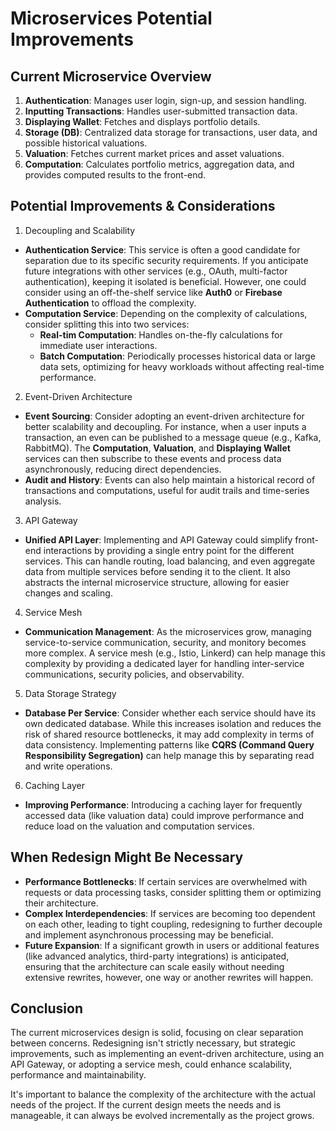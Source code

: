 # Microservices Potential Improvements

## Current Microservice Overview

1. **Authentication**: Manages user login, sign-up, and session handling.
2. **Inputting Transactions**: Handles user-submitted transaction data.
3. **Displaying Wallet**: Fetches and displays portfolio details.
4. **Storage (DB)**: Centralized data storage for transactions, user data, and possible historical valuations.
5. **Valuation**: Fetches current market prices and asset valuations.
6. **Computation**: Calculates portfolio metrics, aggregation data, and provides computed results to the front-end.

## Potential Improvements & Considerations

1. Decoupling and Scalability

- **Authentication Service**: This service is often a good candidate for separation due to its specific security requirements. If you anticipate future integrations with other services (e.g., OAuth, multi-factor authentication), keeping it isolated is beneficial. However, one could consider using an off-the-shelf service like **Auth0** or **Firebase Authentication** to offload the complexity.
- **Computation Service**: Depending on the complexity of calculations, consider splitting this into two services:
  - **Real-tim Computation**: Handles on-the-fly calculations for immediate user interactions.
  - **Batch Computation**: Periodically processes historical data or large data sets, optimizing for heavy workloads without affecting real-time performance.

2. Event-Driven Architecture

- **Event Sourcing**: Consider adopting an event-driven architecture for better scalability and decoupling. For instance, when a user inputs a transaction, an even can be published to a message queue (e.g., Kafka, RabbitMQ). The **Computation**, **Valuation**, and **Displaying Wallet** services can then subscribe to these events and process data asynchronously, reducing direct dependencies.
- **Audit and History**: Events can also help maintain a historical record of transactions and computations, useful for audit trails and time-series analysis.

3. API Gateway

- **Unified API Layer**: Implementing and API Gateway could simplify front-end interactions by providing a single entry point for the different services. This can handle routing, load balancing, and even aggregate data from multiple services before sending it to the client. It also abstracts the internal microservice structure, allowing for easier changes and scaling.

4. Service Mesh

- **Communication Management**: As the microservices grow, managing service-to-service communication, security, and monitory becomes more complex. A service mesh (e.g., Istio, Linkerd) can help manage this complexity by providing a dedicated layer for handling inter-service communications, security policies, and observability.

5. Data Storage Strategy

- **Database Per Service**: Consider whether each service should have its own dedicated database. While this increases isolation and reduces the risk of shared resource bottlenecks, it may add complexity in terms of data consistency. Implementing patterns like **CQRS (Command Query Responsibility Segregation)** can help manage this by separating read and write operations.

6. Caching Layer

- **Improving Performance**: Introducing a caching layer for frequently accessed data (like valuation data) could improve performance and reduce load on the valuation and computation services.

## When Redesign Might Be Necessary

- **Performance Bottlenecks**: If certain services are overwhelmed with requests or data processing tasks, consider splitting them or optimizing their architecture.
- **Complex Interdependencies**: If services are becoming too dependent on each other, leading to tight coupling, redesigning to further decouple and implement asynchronous processing may be beneficial.
- **Future Expansion**: If a significant growth in users or additional features (like advanced analytics, third-party integrations) is anticipated, ensuring that the architecture can scale easily without needing extensive rewrites, however, one way or another rewrites will happen.

## Conclusion

The current microservices design is solid, focusing on clear separation between concerns. Redesigning isn't strictly necessary, but strategic improvements, such as implementing an event-driven architecture, using an API Gateway, or adopting a service mesh, could enhance scalability, performance and maintainability.

It's important to balance the complexity of the architecture with the actual needs of the project. If the current design meets the needs and is manageable, it can always be evolved incrementally as the project grows.
